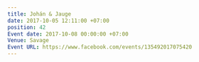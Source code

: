 ```yaml
---
title: Johán & Jauge
date: 2017-10-05 12:11:00 +07:00
position: 42
Event date: 2017-10-08 00:00:00 +07:00
Venue: Savage
Event URL: https://www.facebook.com/events/135492017075420
---
```


